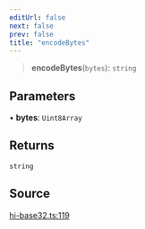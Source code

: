 ```yaml
---
editUrl: false
next: false
prev: false
title: "encodeBytes"
---
```


> **encodeBytes**(`bytes`): `string`

## Parameters

• **bytes**: `Uint8Array`

## Returns

`string`

## Source

[hi-base32.ts:119](https://github.com/algorandfoundation/liquid-auth/blob/10c59840d062554c79d275cbb41957b40edae1ed/clients/liquid-auth-core/src/hi-base32.ts#L119)
